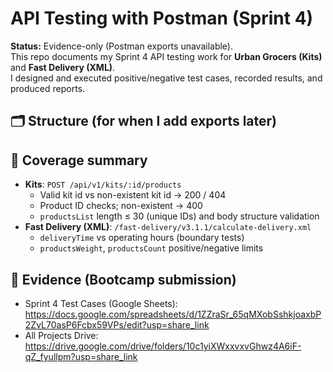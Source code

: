# API Testing with Postman (Sprint 4)

**Status:** Evidence-only (Postman exports unavailable).  
This repo documents my Sprint 4 API testing work for **Urban Grocers (Kits)** and **Fast Delivery (XML)**.  
I designed and executed positive/negative test cases, recorded results, and produced reports.

## 🗂 Structure (for when I add exports later)


## 🧪 Coverage summary
- **Kits**: `POST /api/v1/kits/:id/products`
  - Valid kit id vs non-existent kit id → 200 / 404
  - Product ID checks; non-existent → 400
  - `productsList` length ≤ 30 (unique IDs) and body structure validation
- **Fast Delivery (XML)**: `/fast-delivery/v3.1.1/calculate-delivery.xml`
  - `deliveryTime` vs operating hours (boundary tests)
  - `productsWeight`, `productsCount` positive/negative limits

## 📎 Evidence (Bootcamp submission)
- Sprint 4 Test Cases (Google Sheets): https://docs.google.com/spreadsheets/d/1ZZraSr_65qMXobSshkjoaxbP2ZvL70asP6Fcbx59VPs/edit?usp=share_link
- All Projects Drive: https://drive.google.com/drive/folders/10c1yiXWxxvxvGhwz4A6iF-qZ_fyullpm?usp=share_link


